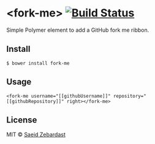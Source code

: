 # &lt;fork-me&gt; [![Build Status](https://travis-ci.org/saeidzebardast/fork-me.svg?branch=master)](https://travis-ci.org/saeidzebardast/fork-me)

Simple Polymer element to add a GitHub fork me ribbon.


## Install
```
$ bower install fork-me
```

## Usage

```
<fork-me username="[[githubUsername]]" repository="[[githubRepository]]" right></fork-me>
```

## License

MIT © [Saeid Zebardast](http://zebardast.com)
